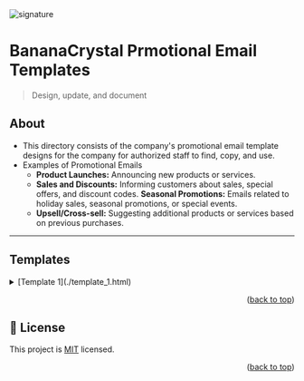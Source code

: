 
  <img src="https://files.slack.com/files-pri/T019PGLEKLM-F07C927AC59/bananacrystal-logo-full.png" alt="signature" >
<a name="readme-top"></a>

# BananaCrystal Prmotional Email Templates
> Design, update, and document

## About
- This directory consists of the company's promotional email template designs for the company for authorized staff to find, copy, and use.
- Examples of Promotional Emails
  - <strong>Product Launches:</strong> Announcing new products or services.
  - <strong>Sales and Discounts:</strong> Informing customers about sales, special offers, and discount codes.
  <strong>Seasonal Promotions:</strong> Emails related to holiday sales, seasonal promotions, or special events.
  - <strong>Upsell/Cross-sell:</strong> Suggesting additional products or services based on previous purchases.

---
## Templates
 <details>
   <summary>[Template 1](./template_1.html)
 </summary>
    <ul>
    <li><strong>Description:</strong> 
      <p> Sent after a customer places an order, confirming the details of their purchase.</p>
      <li>- See Demo</li>
      <li>- Get Code</li>
    </li>
  </ul>
 </details>
</ul>

 </details> 

<p align="right">(<a href="#readme-top">back to top</a>)</p>

<!-- LICENSE -->

## 📝 License <a name="license"></a>

This project is [MIT](./LICENSE.md) licensed.

<p align="right">(<a href="#readme-top">back to top</a>)</p>
